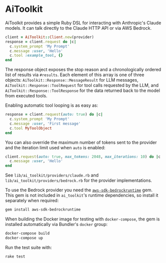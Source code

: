 # AiToolkit

AiToolkit provides a simple Ruby DSL for interacting with Anthropic's Claude models. It can talk directly to the Claude HTTP API or via AWS Bedrock.

```ruby
client = AiToolkit::Client.new(provider)
response = client.request do |c|
  c.system_prompt 'My Prompt'
  c.message :user, 'Hello'
  c.tool :example_tool, {}
end
```

The response object exposes the stop reason and a chronologically ordered list of
results via `#results`. Each element of this array is one of three objects:
`AiToolkit::Response::MessageResult` for LLM messages, `AiToolkit::Response::ToolRequest`
for tool calls requested by the LLM, and `AiToolkit::Response::ToolResponse` for
the data returned back to the model from executed tools.

Enabling automatic tool looping is as easy as:

```ruby
response = client.request(auto: true) do |c|
  c.system_prompt 'My Prompt'
  c.message :user, 'First message'
  c.tool MyToolObject
end
```

You can also override the maximum number of tokens sent to the provider and the
iteration limit used when `auto` is enabled:

```ruby
client.request(auto: true, max_tokens: 2048, max_iterations: 10) do |c|
  c.message :user, 'Hello'
end
```

See `lib/ai_toolkit/providers/claude.rb` and `lib/ai_toolkit/providers/bedrock.rb` for the provider implementations.

To use the Bedrock provider you need the [`aws-sdk-bedrockruntime`](https://github.com/aws/aws-sdk-ruby) gem. This gem is not included in `ai_toolkit`'s runtime dependencies, so install it separately when required:

```bash
gem install aws-sdk-bedrockruntime
```

When building the Docker image for testing with `docker-compose`, the gem is
installed automatically via Bundler's `docker` group:

```bash
docker-compose build
docker-compose up
```

Run the test suite with:

```
rake test
```

